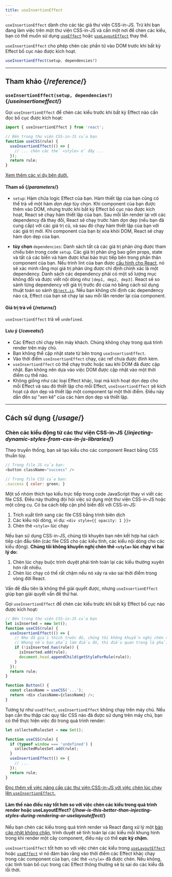 ```yaml
---
title: useInsertionEffect
---
```


<Pitfall>

`useInsertionEffect` dành cho các tác giả thư viện CSS-in-JS. Trừ khi bạn đang làm việc trên một thư viện CSS-in-JS và cần một nơi để chèn các kiểu, bạn có thể muốn sử dụng [`useEffect`](/reference/react/useEffect) hoặc [`useLayoutEffect`](/reference/react/useLayoutEffect) thay thế.

</Pitfall>

<Intro>

`useInsertionEffect` cho phép chèn các phần tử vào DOM trước khi bất kỳ Effect bố cục nào được kích hoạt.

```js
useInsertionEffect(setup, dependencies?)
```

</Intro>

<InlineToc />

---

## Tham khảo {/*reference*/}

### `useInsertionEffect(setup, dependencies?)` {/*useinsertioneffect*/}

Gọi `useInsertionEffect` để chèn các kiểu trước khi bất kỳ Effect nào cần đọc bố cục được kích hoạt:

```js
import { useInsertionEffect } from 'react';

// Bên trong thư viện CSS-in-JS của bạn
function useCSS(rule) {
  useInsertionEffect(() => {
    // ... chèn các thẻ <style> ở đây ...
  });
  return rule;
}
```

[Xem thêm các ví dụ bên dưới.](#usage)

#### Tham số {/*parameters*/}

* `setup`: Hàm chứa logic Effect của bạn. Hàm thiết lập của bạn cũng có thể trả về một hàm *dọn dẹp* tùy chọn. Khi component của bạn được thêm vào DOM, nhưng trước khi bất kỳ Effect bố cục nào được kích hoạt, React sẽ chạy hàm thiết lập của bạn. Sau mỗi lần render lại với các dependency đã thay đổi, React sẽ chạy trước hàm dọn dẹp (nếu bạn đã cung cấp) với các giá trị cũ, và sau đó chạy hàm thiết lập của bạn với các giá trị mới. Khi component của bạn bị xóa khỏi DOM, React sẽ chạy hàm dọn dẹp của bạn.

* **tùy chọn** `dependencies`: Danh sách tất cả các giá trị phản ứng được tham chiếu bên trong code `setup`. Các giá trị phản ứng bao gồm props, state và tất cả các biến và hàm được khai báo trực tiếp bên trong phần thân component của bạn. Nếu trình lint của bạn được [cấu hình cho React](/learn/editor-setup#linting), nó sẽ xác minh rằng mọi giá trị phản ứng được chỉ định chính xác là một dependency. Danh sách các dependency phải có một số lượng mục không đổi và được viết nội dòng như `[dep1, dep2, dep3]`. React sẽ so sánh từng dependency với giá trị trước đó của nó bằng cách sử dụng thuật toán so sánh [`Object.is`](https://developer.mozilla.org/en-US/docs/Web/JavaScript/Reference/Global_Objects/Object/is). Nếu bạn không chỉ định các dependency nào cả, Effect của bạn sẽ chạy lại sau mỗi lần render lại của component.

#### Giá trị trả về {/*returns*/}

`useInsertionEffect` trả về `undefined`.

#### Lưu ý {/*caveats*/}

* Các Effect chỉ chạy trên máy khách. Chúng không chạy trong quá trình render trên máy chủ.
* Bạn không thể cập nhật state từ bên trong `useInsertionEffect`.
* Vào thời điểm `useInsertionEffect` chạy, các ref chưa được đính kèm.
* `useInsertionEffect` có thể chạy trước hoặc sau khi DOM đã được cập nhật. Bạn không nên dựa vào việc DOM được cập nhật vào một thời điểm cụ thể nào.
* Không giống như các loại Effect khác, loại mà kích hoạt dọn dẹp cho mỗi Effect và sau đó thiết lập cho mỗi Effect, `useInsertionEffect` sẽ kích hoạt cả dọn dẹp và thiết lập một component tại một thời điểm. Điều này dẫn đến sự "xen kẽ" của các hàm dọn dẹp và thiết lập.

---

## Cách sử dụng {/*usage*/}

### Chèn các kiểu động từ các thư viện CSS-in-JS {/*injecting-dynamic-styles-from-css-in-js-libraries*/}

Theo truyền thống, bạn sẽ tạo kiểu cho các component React bằng CSS thuần túy.

```js
// Trong file JS của bạn:
<button className="success" />

// Trong file CSS của bạn:
.success { color: green; }
```

Một số nhóm thích tạo kiểu trực tiếp trong code JavaScript thay vì viết các file CSS. Điều này thường đòi hỏi việc sử dụng một thư viện CSS-in-JS hoặc một công cụ. Có ba cách tiếp cận phổ biến đối với CSS-in-JS:

1. Trích xuất tĩnh sang các file CSS bằng trình biên dịch
2. Các kiểu nội dòng, ví dụ: `<div style={{ opacity: 1 }}>`
3. Chèn thẻ `<style>` lúc chạy

Nếu bạn sử dụng CSS-in-JS, chúng tôi khuyên bạn nên kết hợp hai cách tiếp cận đầu tiên (các file CSS cho các kiểu tĩnh, các kiểu nội dòng cho các kiểu động). **Chúng tôi không khuyến nghị chèn thẻ `<style>` lúc chạy vì hai lý do:**

1. Chèn lúc chạy buộc trình duyệt phải tính toán lại các kiểu thường xuyên hơn rất nhiều.
2. Chèn lúc chạy có thể rất chậm nếu nó xảy ra vào sai thời điểm trong vòng đời React.

Vấn đề đầu tiên là không thể giải quyết được, nhưng `useInsertionEffect` giúp bạn giải quyết vấn đề thứ hai.

Gọi `useInsertionEffect` để chèn các kiểu trước khi bất kỳ Effect bố cục nào được kích hoạt:

```js {4-11}
// Bên trong thư viện CSS-in-JS của bạn
let isInserted = new Set();
function useCSS(rule) {
  useInsertionEffect(() => {
    // Như đã giải thích trước đó, chúng tôi không khuyến nghị chèn thẻ <style> lúc chạy.
    // Nhưng nếu bạn phải làm điều đó, thì điều quan trọng là phải làm trong useInsertionEffect.
    if (!isInserted.has(rule)) {
      isInserted.add(rule);
      document.head.appendChild(getStyleForRule(rule));
    }
  });
  return rule;
}

function Button() {
  const className = useCSS('...');
  return <div className={className} />;
}
```

Tương tự như `useEffect`, `useInsertionEffect` không chạy trên máy chủ. Nếu bạn cần thu thập các quy tắc CSS nào đã được sử dụng trên máy chủ, bạn có thể thực hiện việc đó trong quá trình render:

```js {1,4-6}
let collectedRulesSet = new Set();

function useCSS(rule) {
  if (typeof window === 'undefined') {
    collectedRulesSet.add(rule);
  }
  useInsertionEffect(() => {
    // ...
  });
  return rule;
}
```

[Đọc thêm về việc nâng cấp các thư viện CSS-in-JS với việc chèn lúc chạy lên `useInsertionEffect`.](https://github.com/reactwg/react-18/discussions/110)

<DeepDive>

#### Làm thế nào điều này tốt hơn so với việc chèn các kiểu trong quá trình render hoặc useLayoutEffect? {/*how-is-this-better-than-injecting-styles-during-rendering-or-uselayouteffect*/}

Nếu bạn chèn các kiểu trong quá trình render và React đang xử lý một [bản cập nhật không chặn,](/reference/react/useTransition#marking-a-state-update-as-a-non-blocking-transition) trình duyệt sẽ tính toán lại các kiểu mỗi khung hình trong khi render một cây component, điều này có thể **cực kỳ chậm.**

`useInsertionEffect` tốt hơn so với việc chèn các kiểu trong [`useLayoutEffect`](/reference/react/useLayoutEffect) hoặc [`useEffect`](/reference/react/useEffect) vì nó đảm bảo rằng vào thời điểm các Effect khác chạy trong các component của bạn, các thẻ `<style>` đã được chèn. Nếu không, các tính toán bố cục trong các Effect thông thường sẽ bị sai do các kiểu đã lỗi thời.

</DeepDive>
